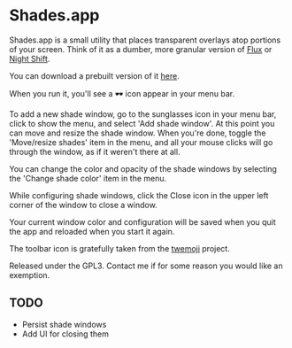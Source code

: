 # Shades.app

Shades.app is a small utility that places transparent overlays atop portions of your screen. Think of it as a dumber, more granular version of [Flux](https://justgetflux.com) or [Night Shift](https://support.apple.com/en-us/HT207570). 

You can download a prebuilt version of it [here](https://www.dropbox.com/s/q8qm1r5skaiim7t/Shades.zip?dl=0).

When you run it, you'll see a :dark_sunglasses: icon appear in your menu bar.

To add a new shade window, go to the sunglasses icon in your menu bar, click to show the menu, and select 'Add shade window'. At this point you can move and resize the shade window. When you're done, toggle the 'Move/resize shades' item in the menu, and all your mouse clicks will go through the window, as if it weren't there at all. 

You can change the color and opacity of the shade windows by selecting the 'Change shade color' item in the menu.

While configuring shade windows, click the Close icon in the upper left corner of the window to close a window.

Your current window color and configuration will be saved when you quit the app and reloaded when you start it again.

The toolbar icon is gratefully taken from the [twemoji](https://github.com/twitter/twemoji) project. 

Released under the GPL3. Contact me if for some reason you would like an exemption.

## TODO

* Persist shade windows
* Add UI for closing them
